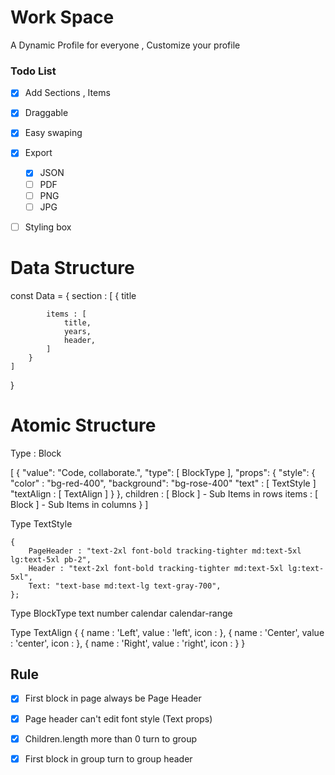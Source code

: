 # Work Space
A Dynamic Profile for everyone , Customize your profile


### Todo List

- [x] Add Sections , Items    
- [x] Draggable  
- [x] Easy swaping   
- [x] Export  
    - [x] JSON  
    - [ ] PDF
    - [ ] PNG
    - [ ] JPG

- [ ] Styling box



# Data Structure
const Data = {
    section : [
        {
            title 
            
            items : [
                title,
                years,
                header,
            ]
        }
    ]
}

# Atomic Structure

Type : Block

   [
     {
        "value": "Code, collaborate.",
        "type": [ BlockType ], 
        "props": {
            "style": {
                "color" : "bg-red-400",
                "background": "bg-rose-400"
                "text" : [ TextStyle ]
                "textAlign : [ TextAlign ]
            }
        },
        children : [ Block ]                                    - Sub Items in rows
        items : [ Block ]                                       - Sub Items in columns
    }
   ]


Type TextStyle    
    
    {
        PageHeader : "text-2xl font-bold tracking-tighter md:text-5xl lg:text-5xl pb-2",
        Header : "text-2xl font-bold tracking-tighter md:text-5xl lg:text-5xl",
        Text: "text-base md:text-lg text-gray-700",
    };

Type BlockType 
    text 
    number
    calendar
    calendar-range


Type TextAlign {
    {
         name : 'Left',
         value : 'left',
         icon : 
    },
       {
         name : 'Center',
         value : 'center',
         icon :
       },
       {
         name : 'Right',
         value : 'right',
         icon : 
       }
}



Rule
--- 
  - [x] First block in page always be Page Header
  - [x] Page header can't edit font style (Text props)

  - [x] Children.length more than 0 turn to group
  - [x] First block in group turn to group header 

